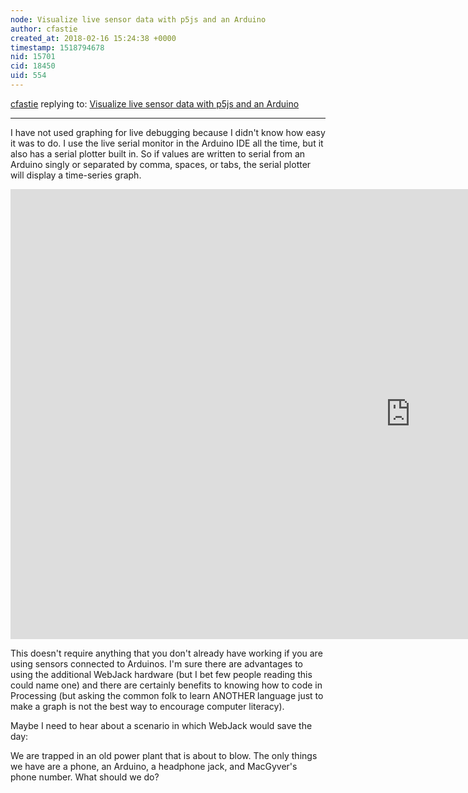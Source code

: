 ```yaml
---
node: Visualize live sensor data with p5js and an Arduino
author: cfastie
created_at: 2018-02-16 15:24:38 +0000
timestamp: 1518794678
nid: 15701
cid: 18450
uid: 554
---
```




[cfastie](../profile/cfastie) replying to: [Visualize live sensor data with p5js and an Arduino](../notes/warren/02-08-2018/visualize-live-sensor-data-with-p5js-and-an-arduino)

----
I have not used graphing for live debugging because I didn't know how easy it was to do. I use the live serial monitor in the Arduino IDE all the time, but it also has a serial plotter built in. So if values are written to serial from an Arduino singly or separated by comma, spaces, or tabs, the serial plotter will display a time-series graph.

<iframe width="1280" height="720" src="https://www.youtube.com/embed/m5I3vNOh4NY?rel=0" frameborder="0" allow="autoplay; encrypted-media" allowfullscreen></iframe>

This doesn't require anything that you don't already have working if you are using sensors connected to Arduinos. I'm sure there are advantages to using the additional WebJack hardware (but I bet few people reading this could name one) and there are certainly benefits to knowing how to code in Processing (but asking the common folk to learn ANOTHER language just to make a graph is not the best way to encourage computer literacy). 

Maybe I need to hear about a scenario in which WebJack would save the day:

We are trapped in an old power plant that is about to blow. The only things we have are a phone, an Arduino, a headphone jack, and MacGyver's phone number. What should we do?